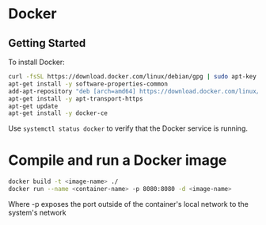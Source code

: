 # Docker

## Getting Started
To install Docker:
```bash
curl -fsSL https://download.docker.com/linux/debian/gpg | sudo apt-key add -
apt-get install -y software-properties-common
add-apt-repository "deb [arch=amd64] https://download.docker.com/linux/debian $(lsb_release -cs) stable"
apt-get install -y apt-transport-https
apt-get update
apt-get install -y docker-ce
```

Use `systemctl status docker` to verify that the Docker service is running.


# Compile and run a Docker image

```bash
docker build -t <image-name> ./
docker run --name <container-name> -p 8080:8080 -d <image-name>
```

Where -p exposes the port outside of the container's local network to the system's network

